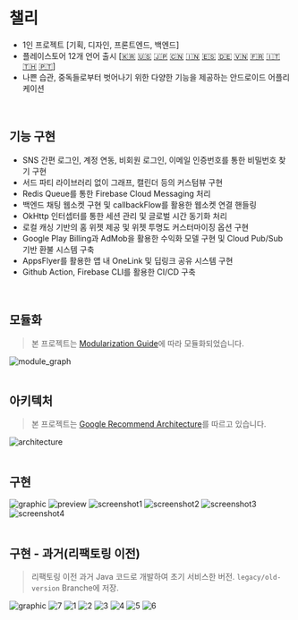 # 챌리
* 1인 프로젝트 [기획, 디자인, 프론트엔드, 백엔드]
* 플레이스토어 12개 언어 출시 [[🇰🇷](https://play.google.com/store/apps/details?id=com.yjy.challengetogether&hl=ko) [🇺🇸](https://play.google.com/store/apps/details?id=com.yjy.challengetogether&hl=en) [🇯🇵](https://play.google.com/store/apps/details?id=com.yjy.challengetogether&hl=ja) [🇨🇳](https://play.google.com/store/apps/details?id=com.yjy.challengetogether&hl=zh) [🇮🇳](https://play.google.com/store/apps/details?id=com.yjy.challengetogether&hl=hi) [🇪🇸](https://play.google.com/store/apps/details?id=com.yjy.challengetogether&hl=es) [🇩🇪](https://play.google.com/store/apps/details?id=com.yjy.challengetogether&hl=de) [🇻🇳](https://play.google.com/store/apps/details?id=com.yjy.challengetogether&hl=vi) [🇫🇷](https://play.google.com/store/apps/details?id=com.yjy.challengetogether&hl=fr) [🇮🇹](https://play.google.com/store/apps/details?id=com.yjy.challengetogether&hl=it) [🇹🇭](https://play.google.com/store/apps/details?id=com.yjy.challengetogether&hl=th) [🇵🇹](https://play.google.com/store/apps/details?id=com.yjy.challengetogether&hl=pt)]
* 나쁜 습관, 중독들로부터 벗어나기 위한 다양한 기능을 제공하는 안드로이드 어플리케이션
<br>

## 기능 구현
* SNS 간편 로그인, 계정 연동, 비회원 로그인, 이메일 인증번호를 통한 비밀번호 찾기 구현
* 서드 파티 라이브러리 없이 그래프, 캘린더 등의 커스텀뷰 구현
* Redis Queue를 통한 Firebase Cloud Messaging 처리
* 백엔드 채팅 웹소켓 구현 및 callbackFlow를 활용한 웹소켓 연결 핸들링
* OkHttp 인터셉터를 통한 세션 관리 및 글로벌 시간 동기화 처리
* 로컬 캐싱 기반의 홈 위젯 제공 및 위젯 투명도 커스터마이징 옵션 구현
* Google Play Billing과 AdMob을 활용한 수익화 모델 구현 및 Cloud Pub/Sub 기반 환불 시스템 구축
* AppsFlyer를 활용한 앱 내 OneLink 및 딥링크 공유 시스템 구현
* Github Action, Firebase CLI를 활용한 CI/CD 구축
<br>

## 모듈화
> 본 프로젝트는 [Modularization Guide](https://developer.android.com/topic/modularization?hl=ko)에 따라 모듈화되었습니다.

![module_graph](https://github.com/user-attachments/assets/67449566-85ea-4b43-9ecf-6970709fcca0)
<br>
<br>

## 아키텍처
> 본 프로젝트는 [Google Recommend Architecture](https://developer.android.com/topic/architecture?hl=ko)를 따르고 있습니다.

![architecture](https://github.com/user-attachments/assets/27104295-2ebb-4bca-a3eb-e1b3423f0115)
<br>
<br>

## 구현
![graphic](https://github.com/user-attachments/assets/3acf4387-6490-498d-8521-78f2feac05c5)
![preview](https://github.com/user-attachments/assets/7431dea9-6c95-4d13-80cb-5123e62bb5a6)
![screenshot1](https://github.com/user-attachments/assets/3e17a494-488b-4635-b934-52697b50a4c2)
![screenshot2](https://github.com/user-attachments/assets/f55801e9-6a90-42ae-9f66-948440bf8cc8)
![screenshot3](https://github.com/user-attachments/assets/b8a569af-a6bd-44fe-9999-18f5807a2581)
![screenshot4](https://github.com/user-attachments/assets/fb6bc89e-1ef9-45dc-baae-a5e1de3fa926)
<br>
<br>

## 구현 - 과거(리팩토링 이전)
> 리팩토링 이전 과거 Java 코드로 개발하여 초기 서비스한 버전.
> `legacy/old-version` Branche에 저장.

![graphic](https://user-images.githubusercontent.com/69251013/234477690-a1666914-c619-486b-a5e3-db0b296285ee.png)
![7](https://user-images.githubusercontent.com/69251013/234552152-3f4f2cab-948e-4c62-9a35-8f933b529437.png)
![1](https://user-images.githubusercontent.com/69251013/234531462-08144a73-a0db-4672-9676-510c2c67dad6.png)
![2](https://user-images.githubusercontent.com/69251013/234531737-6c0f21eb-7567-48e4-89e1-bb541b3fccd4.png)
![3](https://user-images.githubusercontent.com/69251013/234531411-4d899913-367d-4168-a6f0-1bfb1c468aa0.png)
![4](https://user-images.githubusercontent.com/69251013/234546007-63e37ed7-8807-4c77-b509-3dd9c0004c5f.png)
![5](https://user-images.githubusercontent.com/69251013/234546016-201ae809-c40e-4d30-b564-3df16fcf9b0e.png)
![6](https://user-images.githubusercontent.com/69251013/234546023-3b3d6c90-42f1-4723-9932-b95af41f8373.png)
